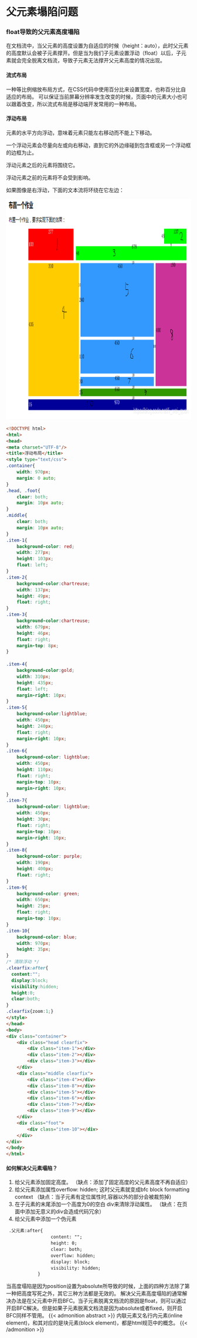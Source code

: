 # 父元素塌陷问题


### float导致的父元素高度塌陷
在文档流中，当父元素的高度设置为自适应的时候（height：auto），此时父元素的高度默认会被子元素撑开。但是当为我们子元素设置浮动（float）以后，子元素就会完全脱离文档流，导致子元素无法撑开父元素高度的情况出现。
#### 流式布局
一种等比例缩放布局方式，在CSS代码中使用百分比来设置宽度，也称百分比自适应的布局。
可以保证当前屏幕分辨率发生改变的时候，页面中的元素大小也可以跟着改变，所以流式布局是移动端开发常用的一种布局。
#### 浮动布局
元素的水平方向浮动，意味着元素只能左右移动而不能上下移动。

一个浮动元素会尽量向左或向右移动，直到它的外边缘碰到包含框或另一个浮动框的边框为止。

浮动元素之后的元素将围绕它。

浮动元素之前的元素将不会受到影响。

如果图像是右浮动，下面的文本流将环绕在它左边：

<div align=center>
<img src="/images/0727.png" width=800px height=600px />
</div>

```html
<!DOCTYPE html>
<html>
<head>
<meta charset="UTF-8"/>
<title>浮动布局</title>
<style type="text/css">
.container{
	width: 970px;
	margin: 0 auto;
}
.head, .foot{
	clear: both;
	margin: 10px auto;
}
.middle{
	clear: both;
	margin: 10px auto;
}
.item-1{
	background-color: red;
	width: 277px;
	height: 103px;
	float: left;
}
.item-2{
	background-color:chartreuse;
	width: 137px;
	height: 49px;
	float: right;
}
.item-3{
	background-color:chartreuse;
	width: 679px;
	height: 46px;
	float: right;
	margin-top: 8px;
}
 
.item-4{
	background-color:gold;
	width: 310px;
	height: 435px;
	float: left;
	margin-right: 10px;
}
.item-5{
	background-color:lightblue;
	width: 450px;
	height: 240px;
	float: right;
	margin-right: 10px;
}
.item-6{
	background-color: lightblue;
	width: 450px;
	height: 110px;
	float: right;
	margin-top: 10px;
	margin-right: 10px;
}
.item-7{
	background-color: lightblue;
	width: 450px;
	height: 30px;
	float: right;
	margin-top: 10px;
	margin-right: 10px;
}
.item-8{
	background-color: purple;
	width: 190px;
	height: 400px;
	float: right;
}
.item-9{
	background-color: green;
	width: 650px;
	height: 25px;
	float: right;
	margin-top: 10px;
}
.item-10{
	background-color: blue;
	width: 970px;
	height: 35px;
}
/* 清除浮动 */
.clearfix:after{
  content:""; 
  display:block; 
  visibility:hidden; 
  height:0;
  clear:both;
}
.clearfix{zoom:1;}
</style>
</head>
<body>
<div class="container">
	<div class="head clearfix">
		<div class="item-1"></div>
		<div class="item-2"></div>
		<div class="item-3"></div>
	</div>
	<div class="middle clearfix">
		<div class="item-4"></div>
		<div class="item-8"></div>
		<div class="item-5"></div>
		<div class="item-6"></div>
		<div class="item-7"></div>
		<div class="item-9"></div>
	</div>
	<div class="foot">
		<div class="item-10"></div>
	</div>	
</div>
</body>
</html>
```
#### 如何解决父元素塌陷？
1. 给父元素添加固定高度。
（缺点：添加了固定高度的父元素高度不再自适应）
2. 给父元素添加属性overflow: hidden;
这时父元素就变成bfc block formatting context
（缺点：当子元素有定位属性时,容器以外的部分会被裁剪掉)
3. 在子元素的末尾添加一个高度为0的空白 div来清除浮动属性。
（缺点：在页面中添加无意义的div会造成代码冗余）
4. 给父元素中添加一个伪元素
```html
 .父元素:after{
                 content: "";
                 height: 0;
                 clear: both;
                 overflow: hidden;
                 display: block;
                 visibility: hidden;
            } 
```
当高度塌陷是因为position设置为absolute所导致的时候，上面的四种方法除了第一种把高度写死之外，其它三种方法都是无效的。
解决父元素高度塌陷的通常解决办法是在父元素中开启BFC。当子元素脱离文档流的原因是float，则可以通过开启BFC解决。但是如果子元素脱离文档流是因为absolute或者fixed，则开启BFC同样不管用。
{{< admonition abstract >}}
内联元素又名行内元素(inline element)，和其对应的是块元素(block element)，都是html规范中的概念。
{{< /admonition >}}
